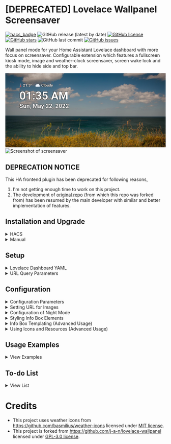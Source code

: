 # [DEPRECATED] Lovelace Wallpanel Screensaver
[![hacs_badge](https://img.shields.io/badge/HACS-DEFAULT-9cf?style=for-the-badge&logo=homeassistant)](https://github.com/hacs/integration)
![GitHub release (latest by date)](https://img.shields.io/github/v/release/Shreyas-R/lovelace-wallpanel-screensaver?style=for-the-badge)
[![GitHub license](https://img.shields.io/github/license/Shreyas-R/lovelace-wallpanel-screensaver?style=for-the-badge)](https://github.com/Shreyas-R/lovelace-wallpanel-screensaver/blob/main/LICENSE)
[![GitHub stars](https://img.shields.io/github/stars/Shreyas-R/lovelace-wallpanel-screensaver?color=yellow&style=for-the-badge)](https://github.com/Shreyas-R/lovelace-wallpanel-screensaver/stargazers)
![GitHub last commit](https://img.shields.io/github/last-commit/Shreyas-R/lovelace-wallpanel-screensaver?style=for-the-badge)
[![GitHub issues](https://img.shields.io/github/issues/Shreyas-R/lovelace-wallpanel-screensaver?color=green&style=for-the-badge)](https://github.com/Shreyas-R/lovelace-wallpanel-screensaver/issues)

Wall panel mode for your Home Assistant Lovelace dashboard with more focus on screensaver. Configurable extension which features a fullscreen kiosk mode, image and weather-clock screensaver, screen wake lock and the ability to hide side and top bar.

![Screenshot of screensaver](./doc/screenshot-default-config-screensaver.png)
![Screenshot of screensaver](./doc/screenshot-screensaver.gif)

## DEPRECATION NOTICE
This HA frontend plugin has been deprecated for following reasons,
1. I'm not getting enough time to work on this project.
2. The development of [original repo](https://github.com/j-a-n/lovelace-wallpanel) (from which this repo was forked from) has been resumed by the main developer with similar and better implementation of features.

## Installation and Upgrade

<details>
<summary>HACS</summary>

### ~~HACS Default~~
1. ~~Install [HACS](https://hacs.xyz).~~
2. ~~Go to `HACS` => `Frontend` and click on `EXPLORE & DOWNLOAD REPOSITORIES` button.~~
3. ~~Search `Lovelace Wallpanel Screensaver` on opened `Add repository` dialog.~~
4. ~~Select the version you want to install (latest preferred).~~
5. ~~Click on install button.~~
6. ~~Reload the webpage in your browser.~~

### ~~HACS Custom~~
1. ~~Install [HACS](https://hacs.xyz).~~
2. ~~Go to `HACS` => `Frontend`.~~
3. ~~Click on the 3 dots in the top right corner.~~
4. ~~Select `Custom repositories`.~~
5. ~~Copy and add the [URL of this repository](https://github.com/Shreyas-R/lovelace-wallpanel-screensaver) in `repository` text edit field.~~
6. ~~Select the correct category: `Lovelace`.~~
7. ~~Click the "ADD" button.~~
8. ~~Reload the webpage in your browser.~~
</details>

<details>
<summary>Manual</summary>

### Installation
1. Download latest `lovelace-wallpanel-screensaver.zip` from [releases](https://github.com/Shreyas-R/lovelace-wallpanel-screensaver/releases) and extract it into the folder **config/www/lovelace-wallpanel-screensaver/**. <br>`or`<br> Download the contents of [dist](https://github.com/Shreyas-R/lovelace-wallpanel-screensaver/tree/main/dist) directory and place them into the folder **config/www/lovelace-wallpanel-screensaver/**.
2. Open Home Assistant Configuration => Lovelace Dashboards => Resources and add **/local/lovelace-wallpanel-screensaver/wallpanel-screensaver.js** (Resource type: **JavaScript module**).

### Upgrade
1. Download latest `lovelace-wallpanel-screensaver.zip` from [releases](https://github.com/Shreyas-R/lovelace-wallpanel-screensaver/releases) and extract it into the folder **config/www/lovelace-wallpanel-screensaver/**. <br>`or`<br> Download the contents of [dist](https://github.com/Shreyas-R/lovelace-wallpanel-screensaver/tree/main/dist) directory and place them into the folder **config/www/lovelace-wallpanel-screensaver/**.
2. Open Home Assistant Configuration => Lovelace Dashboards => Resources and modify the resource URL to force browsers to reload the resource.
For example, you could add or change the query string: **/local/lovelace-wallpanel-screensaver/wallpanel-screensaver.js?v2**

```
  config
    └── ...
    └── configuration.yaml
    └── www
        └── lovelace-wallpanel-screensaver
            └── wallpanel-screensaver.js
            └── weather-icons
```
</details>

## Setup
<details>
<summary>Lovelace Dashboard YAML</summary>

### Lovelace Dashboard YAML<a name="lovelace_dashboard_yaml"></a>

You can add the configuration in the format given [below](#default_config) to your lovelace dashboard configuration yaml file (at the top of raw config). 
- Make sure `enabled: true` is set if you want the wallpanel-screensaver to work by default for a dashboard.
- If you want to enable the wallpanel-screensaver for a dashboard displayed on a specific browser or device, then that is also possible. Refer `"URL Query Parameters"` [section below](#url_query_parameters) for details.

#### Default Config<a name="default_config"></a>:
```yaml
wallpanel_screensaver:
  enabled: false
  debug: false
  hide_toolbar: false
  hide_sidebar: false
  fullscreen: false
  idle_time: 15
  fade_in_time: 3.0
  crossfade_time: 3.0
  display_time: 15.0
  screensaver_tint: 25
  display_tint: 0
  keep_screen_on_time: 0
  black_screen_after_time: 0
  weather_entity: "weather.home"
  image_url: 'http://unsplash.it/${width}/${height}?random=${timestamp}'
  image_fit: cover
  info_update_interval: 30
  info_position_update_interval: 30
  info_position_crossfade_time: 3.0
  style:
    wallpanel-screensaver-info-date:
      font-size: 8vh
      font-weight: 600
      color: '#ffffff'
      text-shadow: '-2px -2px 0 #000000, 2px -2px 0 #000000, -2px 2px 0 #000000, 2px 2px 0 #000000'
    wallpanel-screensaver-info-time:
      font-size: 15vh
      font-weight: 1200
      color: '#ffffff'
      text-shadow: '-2.5px -2.5px 0 #000000, 2.5px -2.5px 0 #000000, -2.5px 2.5px 0 #000000, 2.5px 2.5px 0 #000000'
    wallpanel-screensaver-info-weather:
      font-size: 5vh
      font-weight: 400
      color: '#ffffff'
      text-shadow: '-1.5px -1.5px 0 #000000, 1.5px -1.5px 0 #000000, -1.5px 1.5px 0 #000000, 1.5px 1.5px 0 #000000'
      display: 'inline'
      vertical-align: 'top'
      position: 'relative'
      left: -36px
    weather-temperature-icon:
      width: 64px
      height: 64px
      vertical-align: 'middle'
      position: 'relative'
      left: 12px
    weather-state-icon:
      width: 64px
      height: 64px
      vertical-align: 'middle'
  info_template: '
    <div id="wallpanel-screensaver-info-weather">
		  <table>
		  	<tr>
		  		<th><img id="weather-temperature-icon" src="{{ filesParentPath }}/weather-icons/thermometer.svg"/></th>
 		  		<th>{{ states[config.weather_entity].attributes.temperature }}°&ensp;</th>
 		  		<th><img id="weather-state-icon" src="{{ filesParentPath }}/weather-icons/{{ states[config.weather_entity].state }}-sun-{{ states["sun.sun"].state.replace("_", "-"); }}.svg"/></th>
  				<th>{{ states[config.weather_entity].state.replace(/(^|\s)[A-Za-zÀ-ÖØ-öø-ÿ]/g, c => c.toUpperCase()) }}</th>
			  </tr>
		  </table>
 	  </div>
	  <div id="wallpanel-screensaver-info-time">{{ (new Date()).toLocaleTimeString(undefined, {hour: "2-digit", minute:"2-digit", hour12: config.hour_12}) }}</div>
	  <div id="wallpanel-screensaver-info-date">{{ (new Date()).toLocaleDateString(undefined, {weekday: "short", year: "numeric", month: "short", day: "numeric"}) }}</div>'
```
</details>

<details>
<summary>URL Query Parameters</summary>

### URL Query Parameters<a name="url_query_parameters"></a>

It is also possible to pass configuration parameters in the query string.
These parameters (**wpss_\<parameter\>**) will override the corresponding properties in the yaml configuration.
This will allow you to use browser or device specific settings.
Use JSON syntax for the values.

**Example**:
`http://hass:8123/lovelace/default_view?wpss_hide_sidebar=false&wpss_idle_time=60&wpss_style={"wallpanel-screensaver-info-date":{"font-size":"10vh"}}`

#### Activate on individual devices only
1. Set enabled to **false** in your dashboard configuration.
```yaml
wallpanel_screensaver:
  enabled: false
```
2. Add a query string to the URL to activate on a device:
`http://hass:8123/lovelace/default_view?wpss_enabled=true`
</details>

## Configuration

<details>
<summary>Configuration Parameters</summary>

### Configuration Parameters
You can set the following configuration parameters for every individual lovelace dashboard:
<br><br>

| Parameter | Description | Data Type | Default |
| --------- | ----------- | --------- | ------- |
| enabled                 | Enable wallpanel-screensaver? <br>*You will need to set this to **true** to activate the wallpanel-screensaver for the dashboard.* | Boolean | false   |
| debug                   | Show debug output.                                                                       | Boolean | false   |
| hide_toolbar            | Hide the upper panel toolbar.                                                             | Boolean | false   |
| hide_sidebar            | Hide the navigation sidebar.                                                              | Boolean | false   |
| fullscreen              | Set browser window to fullscreen? <br>*Due to browser restrictions you will need to interact with the screen once to activate fullscreen mode after loading the dashboard page.* | Boolean |false   |
| idle_time               | Time in seconds after which the screensaver will start (0 = screensaver disabled).        | Number (Integer/Float) | 15.0      |
| fade_in_time            | Screensaver fade-in time in seconds.                                                      | Number (Integer/Float) | 3.0     |
| crossfade_time          | Crossfade duration in seconds for screensaver images.                                     | Number (Integer/Float) | 3.0     |
| display_time            | Duration in seconds after which the next screensaver image will be shown.                 | Number (Integer/Float) | 15.0    |
| screensaver_tint        | Tint the screensaver on a scale of 0 (transparent) - 100 (Opaque). Useful for adjusting the visibily of information box views from a distance. | Number (Integer) | 25   |
| display_tint            | Tint the display on a scale of 0 (transparent) - 100 (Opaque) when screensaver is active. | Number (Integer) | 0       | 
| keep_screen_on_time     | Time in seconds for how long to prevent screen to dim or lock (0 = disabled). <br>*Due to browser restrictions you will need to interact with the screen once to activate screen wake lock after loading the dashboard page.* | Number (Integer/Float) | 0       |
| black_screen_after_time | Time in seconds after which the screensaver will show just a black screen (0 = disabled). | Number (Integer/Float) | 0       |
| hour_12          | The flag which sets the time format as follows, <br>• true: 12-hour format <br>• false: 24-hour format <br>• undefined or null: Locale default format  | Boolean | null |
| weather_entity          | Pass the weather entity if home name is not default (Home) in your Home Assistant setup (Pass empty string to disable the default weather info view).  | String | weather.home |
| image_url               | Fetch screensaver images from this URL (Pass empty string to disable photo screensaver and instead have a black screen screensaver). See [below](#url_for_images) for details. | String | See [below](#url_for_images) |
| image_fit               | Value to be used for the CSS-property 'object-fit' of the images (possible values are: cover / contain / fill / ...). |   String |  cover |
| info_update_interval    | Update interval for the information on the screen (0 = disabled or hidden).            | Number (Integer/Float) | 30.0     |
| info_position_update_interval | Time interval in seconds at which information box position will be randomly changed on the screensaver screen to avoid screen burn issue on always-on screens (0 = disabled). | Number (Integer/Float) | 30.0     |
| info_position_crossfade_time          | Info box position crossfade duration in seconds.                                  | Number (Integer/Float)  | 3.0     |
|	style                   | Additional CSS styles for wallpanel-screensaver elements. See [below](#info_style_config) for details.                                 | Dictionary | See [below](#info_style_config)      |
| night_mode | Configuration of wallpanel-screensaver to be used during night time. See [below](#night_mode_config) for details. | Dictionary | {}      |
| info_template           | Info box content HTML template. See [below](#info_template_config) for details.                                    | String | See [below](#info_template_config) |
</details>

<details>
<summary>Setting URL for Images</summary>

### Setting URL for Images<a name="url_for_images"></a> 
Screensaver images will be fetched from the URL passed under `image_url` parameter.
This can be any HTTP URL or a Home Assistant media-source URL.

The following variables can be used in supported HTTP URLs to fetch random images:
- `${timestamp}` = current unix timestamp
- `${width}` = viewport width
- `${height}` = viewport height

#### Tested URLs:
##### 1. unsplash.it or picsum.photos HTTP URL (Default)
```yaml
wallpanel_screensaver:
  ...
  image_url: 'http://unsplash.it/${width}/${height}?random=${timestamp}' 
```
or<br>
```yaml
wallpanel_screensaver:
  ...
  image_url: 'http://picsum.photos/${width}/${height}?random=${timestamp}' 
```
Refer https://picsum.photos/ for advanced configuration like grayscale and blurred images.

##### 2. Home Assistant media-source URL
Just set the `image_url` to a media-source URL as displayed in the URL of the Home Assistant Media Browser.
See [Home Assistant Media Source integration documentation](https://www.home-assistant.io/integrations/media_source) for details.

- `media-source://media_source` = Images in all Local Media sources
- `media-source://media_source/media1` = Images in the Local Media directory named `media1`
- `media-source://media_source/media1/folder1` = Images in `folder1` of the Local Media directory named `media1`

Instead of using `media-source://media_source/media1/folder1` as `image_url` you can just use `/media1/folder1` as a shortcut.

```yaml
wallpanel_screensaver:
  ...
  image_url: 'media-source://media_source/media1/folder1' 
```
or<br>
```yaml
wallpanel_screensaver:
  ...
  image_url: '/media1/folder1' 
```
</details>

<details>
<summary>Configuration of Night Mode</summary>

### Configuration of Night Mode<a name="night_mode_config"></a> 
If you want to have a different configuration for wallpanel-screensaver at night time then it is possible to configure the following parameters under `night_mode` parameter:
<br><br>

| Parameter | Description | Requirement | Data Type | Example |
| --------- | ----------- | ----------- | --------- | ------- |
| start_time | Time in 'HH:mm' string format at which Night Mode config is activated. | Mandatory | String | '23:00' |
| end_time | Time in 'HH:mm' string format at which Night Mode config is de-activated. | Mandatory | String | '6:00' |
| idle_time | Time in seconds after which the screensaver will start (0 = screensaver disabled). | Optional | Number (Integer/Float) | 15.0 |
| fade_in_time | Screensaver fade-in time in seconds. | Optional | Number (Integer/Float) | 3.0 |
| crossfade_time | Crossfade duration in seconds for screensaver images. | Optional | Number (Integer/Float) | 3.0 |
| display_time | Duration in seconds after which the next screensaver image will be shown. | Optional | Number (Integer/Float) | 15.0 |
| screensaver_tint | Tint the screensaver on a scale of 0 (transparent) - 100 (Opaque). Useful for adjusting the visibily of information box views from a distance. | Optional | Number (Integer) | 25 |
| display_tint | Tint the display on a scale of 0 (transparent) - 100 (Opaque) when screensaver is active. | Optional | Number (Integer) | 0 | 
| keep_screen_on_time | Time in seconds for how long to prevent screen to dim or lock (0 = disabled). <br>*Due to browser restrictions you will need to interact with the screen once to activate screen wake lock after loading the dashboard page.* | Optional | Number (Integer/Float) | 0 |
| black_screen_after_time | Time in seconds after which the screensaver will show just a black screen (0 = disabled). | Optional | Number (Integer/Float) | 0 |
| image_url | Fetch screensaver images from this URL (Pass empty string to disable photo screensaver and instead have a black screen screensaver). See [above](#url_for_images) for details. | Optional | String | See [above](#url_for_images) |
| info_update_interval | Update interval for the information on the screen (0 = disabled or hidden). | Optional | Number (Integer/Float) | 30.0 |
| info_position_update_interval | Time interval in seconds at which information box position will be randomly changed on the screensaver screen to avoid screen burn issue on always-on screens (0 = disabled). | Optional | Number (Integer/Float) | 30.0 |
| info_position_crossfade_time | Info box position crossfade duration in seconds. | Optional | Number (Integer/Float)  | 3.0 |
| style | Additional CSS styles for wallpanel-screensaver elements. See [below](#info_style_config) for details. | Optional | Dictionary | See [below](#info_style_config) |
| info_template | Info box content HTML template. See [below](#info_template_config) for details. | Optional | String | See [below](#info_template_config) |

#### Example:
The following example dims the display, disables photo screensaver and reduces screensaver start time between 23:00 to 05:00 everyday. 
```yaml
wallpanel_screensaver:
  enabled: true
  idle_time: 60
  ...
  night_mode:
    start_time: '23:00'
    end_time: '05:00'
    idle_time: 15
    display_tint: 75
    image_url: ''
```
</details>

<details>
<summary>Styling Info Box Elements</summary>

### Styling Info Box Elements<a name="info_style_config"></a>
The wallpanel-screensaver HTML elements can be styled as per CSS stylesheet language. The main element `wallpanel-screensaver-info-box` and all of it's contents (information elements) can be styled under `style` parameter. 

<br>

The default value of the `style` parameter is:
```yaml
wallpanel-screensaver-info-date:
  font-size: 8vh
  font-weight: 600
  color: '#ffffff'
  text-shadow: '-2px -2px 0 #000000, 2px -2px 0 #000000, -2px 2px 0 #000000, 2px 2px 0 #000000'
wallpanel-screensaver-info-time:
  font-size: 15vh
  font-weight: 1200
  color: '#ffffff'
  text-shadow: '-2.5px -2.5px 0 #000000, 2.5px -2.5px 0 #000000, -2.5px 2.5px 0 #000000, 2.5px 2.5px 0 #000000'
wallpanel-screensaver-info-weather:
  font-size: 5vh
  font-weight: 400
  color: '#ffffff'
  text-shadow: '-1.5px -1.5px 0 #000000, 1.5px -1.5px 0 #000000, -1.5px 1.5px 0 #000000, 1.5px 1.5px 0 #000000'
  display: 'inline'
  vertical-align: 'top'
  position: 'relative'
  left: -36px
weather-temperature-icon:
  width: 64px
  height: 64px
  vertical-align: 'middle'
  position: 'relative'
  left: 12px
weather-state-icon:
  width: 64px
  height: 64px
  vertical-align: 'middle'
```
</details>

<details>
<summary>Info Box Templating (Advanced Usage)</summary>

### Info Box Templating (Advanced Usage)<a name="info_template_config"></a> 

The screensaver info box will be built from HTML code in `info_template` parameter.
JavaScript expression in between `{{` `}}` will be evaluated.

The following variables can be used to fetch the dynamic data and resources while the wallpanel-screensaver is running, 
- The local object `states` can be used to access all entity states of the Home Assistant state machine.
- The global object `config` can be used to access currently applied configuration of the wallpanel-screensaver.
- The global string `filesParentPath` can be used to access the path to the folder where the wallpanel-screensaver files are located.

The default value of the `info_template` parameter is:

```yaml
'
<div id="wallpanel-screensaver-info-weather">
  <table>
  	<tr>
  		<th><img id="weather-temperature-icon" src="{{ filesParentPath }}/weather-icons/thermometer.svg"/></th>
  		<th>{{ states[config.weather_entity].attributes.temperature }}°&ensp;</th>
  		<th><img id="weather-state-icon" src="{{ filesParentPath }}/weather-icons/{{ states[config.weather_entity].state }}-sun-{{ states["sun.sun"].state.replace("_", "-"); }}.svg"/></th>
		<th>{{ states[config.weather_entity].state.replace(/(^|\s)[A-Za-zÀ-ÖØ-öø-ÿ]/g, c => c.toUpperCase()) }}</th>
	  </tr>
  </table>
</div>
<div id="wallpanel-screensaver-info-time">{{ (new Date()).toLocaleTimeString(undefined, {hour: "2-digit", minute:"2-digit", hour12: config.hour_12}) }}</div>
<div id="wallpanel-screensaver-info-date">{{ (new Date()).toLocaleDateString(undefined, {weekday: "short", year: "numeric", month: "short", day: "numeric"}) }}</div>
'
```

The CSS styles of the HTML elements used in `info_template` parameter can also be passed in `style` parameter (Make sure to properly ID the elements that are required to be styled).
</details>

<details>
<summary>Using Icons and Resources (Advanced Usage)</summary>

### Using Icons and Resources (Advanced Usage)<a name="icons_config"></a> 
#### Weather Icons
If you want to replace existing weather icons or want to use additional weather icons based on different weather providers on Home Assistant then you can replace or add additional icons at the following location,
```
  config
    └── ...
    └── configuration.yaml
    └── www
        ...
        └── lovelace-wallpanel-screensaver
            └── wallpanel-screensaver.js
            └── weather-icons <---------- // ADD OR REPLACE INSIDE THIS FOLDER // 
                └── xyz1.svg
                └── xyz2.svg
                └── ...
                    ...
```
<br>

Naming convention used for default weather icons is as follows,
```
{{ weather.entity_name.state }}-sun-{{ sun.sun.state }}.svg
    |                                   |
    |                                   |
    |                                   └─> // This provides day or night info (Eg: above-horizon and below-horizon) // 
    |
    └─> // This provides current weather state (Eg: cloudy, lightning-rainy, snowy) // 
```
**NOTE:** The cache of the browser or Home Assistant companion app has to cleared and a hard reload or refresh of the dashboard page is required for the replaced weather icons to appear on the wallpanel-screensaver. 
#### Additional Resources (to use in [info_template](#info_template_config))
If you want to use additional resources (like icons, images) in the `info_template` parameter to build a custom info box then you can add additional resources at the following location, 
```
  config
    └── ...
    └── configuration.yaml
    └── www
        ...
        └── lovelace-wallpanel-screensaver <----- // ADD ADDITIONAL RESOURCES INSIDE THIS FOLDER // 
            └── wallpanel-screensaver.js
            └── weather-icons 
                └── xyz1.svg
                └── xyz2.svg
                └── ...
                    ...
```
Once you have added the needed resource files in the wallpanel-screensaver files directory, you can access the resources using `filesParentPath` variable in the `info_template` parameter.
##### Example:
Additional Resources Path:
```
  config
    └── ...
    └── configuration.yaml
    └── www
        ...
        └── lovelace-wallpanel-screensaver  
            └── wallpanel-screensaver.js
            └── ...
            └── my-photos <----- // ADDITIONAL RESOURCES FOLDER ADDED HERE //
                └── my-photo-1.png
                └── ...
                    ...
```
Dashboard YAML Config:
```yaml
wallpanel_screensaver:
  ...
  info_template: '<img id="my-photo" src="{{ filesParentPath }}/my-photos/my-photo-1.png"/>'
```
**NOTE:** The cache of the browser or Home Assistant companion app has to cleared and a hard reload or refresh of the dashboard page is required for the replaced resources to appear on the wallpanel-screensaver.
</details>

## Usage Examples
<details>
<summary>View Examples</summary>

### 1. Default screensaver (with default config)
```yaml
wallpanel_screensaver:
  enabled: true
  weather_entity: "weather.mansion"
```
![Screenshot of screensaver](./doc/screenshot-default-config-screensaver.png)

### 2. Black weather-clock screensaver
```yaml
wallpanel_screensaver:
  enabled: true
  idle_time: 10
  weather_entity: "weather.mansion"
  image_url: ''
  info_update_interval: 30
```
![Screenshot of screensaver](./doc/screenshot-black-weather-clock-screensaver.png)

### 3. Photos only screensaver
```yaml
wallpanel_screensaver:
  enabled: true
  idle_time: 10
  info_update_interval: 0
  screensaver_tint: 0
```
![Screenshot of screensaver](./doc/screenshot-photos-only-screensaver.png)

### 4. Dim or tinted display screensaver
```yaml
wallpanel_screensaver:
  enabled: true
  idle_time: 10
  weather_entity: "weather.mansion"
  screensaver_tint: 25
  display_tint: 75
```
![Screenshot of screensaver](./doc/screenshot-tinted-display-screensaver.png)
</details>

## To-do List
<details>
<summary>View List</summary>
<br>

- [x] Night Mode
- [x] Weather Icons
- [ ] HA sensor based control
- [x] Local storage images access
- [ ] Network storage images access (HTTP, FTP, ...)
- [ ] Third party photo services (Google Photos, ...)
</details>

# Credits
- This project uses weather icons from https://github.com/basmilius/weather-icons licensed under [MIT license](https://github.com/basmilius/weather-icons/blob/dev/LICENSE).
- This project is forked from
https://github.com/j-a-n/lovelace-wallpanel licensed under [GPL-3.0 license](https://github.com/j-a-n/lovelace-wallpanel/blob/main/LICENSE).
